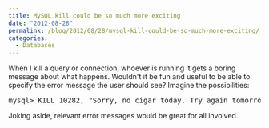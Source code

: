 ```yaml
---
title: MySQL kill could be so much more exciting
date: "2012-08-28"
permalink: /blog/2012/08/28/mysql-kill-could-be-so-much-more-exciting/
categories:
  - Databases
---
```

When I kill a query or connection, whoever is running it gets a boring message about what happens. Wouldn't it be fun and useful to be able to specify the error message the user should see? Imagine the possibilities:

<pre>
mysql> KILL 10282, "Sorry, no cigar today. Try again tomorrow."
</pre>

Joking aside, relevant error messages would be great for all involved.

